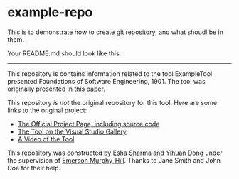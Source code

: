 # example-repo
This is to demonstrate how to create git repository,
and what shoudl be in them. 

Your README.md should look like this:

***

This repository is contains information related to the tool ExampleTool presented Foundations of Software Engineering, 1901. The tool was originally presented in [this paper](http://ieeexplore.ieee.org/xpl/articleDetails.jsp?arnumber=6747210).

This repository _is not_ the original repository for this tool. Here are some links to the original project:
* [The Official Project Page, including source code](https://sando.codeplex.com/)
* [The Tool on the Visual Studio Gallery](https://visualstudiogallery.msdn.microsoft.com/06f39a31-20ce-408c-afee-8a02b484db1c)
* [A Video of the Tool](https://www.youtube.com/watch?v=SDTPDpleOcM)

This repository was constructed by [Esha Sharma](https://github.com/EshaSharma) and [Yihuan Dong](https://github.com/YihuanDong) under the supervision of [Emerson Murphy-Hill](https://github.com/CaptainEmerson). Thanks to Jane Smith and John Doe for their help. 
